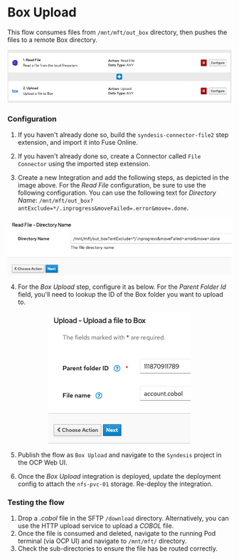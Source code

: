 Box Upload
=============

This flow consumes files from `/mnt/mft/out_box` directory, then pushes the files to a remote Box directory.

<p align="center">
  <img src="images/box-upload-flow.png"/>
</p>

### Configuration

1. If you haven't already done so, build the `syndesis-connector-file2` step extension, and import it into Fuse Online.

2. If you haven't already done so, create a Connector called `File Connector` using the imported step extension.

3. Create a new Integration and add the following steps, as depicted in the image above.  For the *Read File* configuration, be sure to use the following configuration.  You can use the following text for *Directory Name*: `/mnt/mft/out_box?antExclude=*/.inprogress&moveFailed=.error&move=.done`.

<p align="center">
  <img src="images/box-upload-read-file.png"/>
</p>

4. For the *Box Upload* step, configure it as below.  For the *Parent Folder Id* field, you'll need to lookup the ID of the Box folder you want to upload to.

<p align="center">
  <img src="images/box-upload-config.png"/>
</p>

5. Publish the flow as `Box Upload` and navigate to the `Syndesis` project in the OCP Web UI.

6. Once the *Box Upload* integration is deployed, update the deployment config to attach the `nfs-pvc-01` storage.  Re-deploy the integration.

### Testing the flow

1.  Drop a *.cobol* file in the SFTP `/download` directory.  Alternatively, you can use the HTTP upload service to upload a *COBOL* file.
2. Once the file is consumed and deleted, navigate to the running Pod terminal (via OCP UI) and navigate to `/mnt/mft/` directory.  
3. Check the sub-directories to ensure the file has be routed correctly.